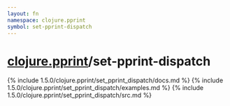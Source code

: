 ```yaml
---
layout: fn
namespace: clojure.pprint
symbol: set-pprint-dispatch
---
```


# [clojure.pprint](../)/set-pprint-dispatch

{% include 1.5.0/clojure.pprint/set_pprint_dispatch/docs.md %}
{% include 1.5.0/clojure.pprint/set_pprint_dispatch/examples.md %}
{% include 1.5.0/clojure.pprint/set_pprint_dispatch/src.md %}

